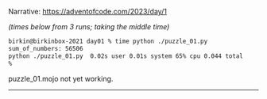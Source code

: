 Narrative:
<https://adventofcode.com/2023/day/1>

_(times below from 3 runs; taking the middle time)_

``` zsh
birkin@birkinbox-2021 day01 % time python ./puzzle_01.py
sum_of_numbers: 56506
python ./puzzle_01.py  0.02s user 0.01s system 65% cpu 0.044 total
%
```

puzzle_01.mojo not yet working.

---